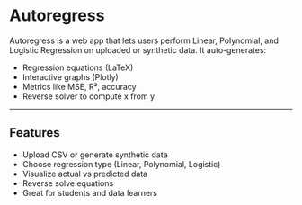 # Autoregress

Autoregress is a web app that lets users perform Linear, Polynomial, and Logistic Regression on uploaded or synthetic data. It auto-generates:
- Regression equations (LaTeX)
- Interactive graphs (Plotly)
- Metrics like MSE, R², accuracy
- Reverse solver to compute x from y

---

## Features

- Upload CSV or generate synthetic data
- Choose regression type (Linear, Polynomial, Logistic)
- Visualize actual vs predicted data
- Reverse solve equations
- Great for students and data learners


